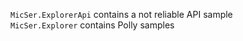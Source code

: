 `MicSer.ExplorerApi` contains a not reliable API sample  
`MicSer.Explorer` contains Polly samples  